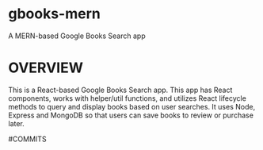 # gbooks-mern
A MERN-based Google Books Search app

# OVERVIEW
This is a React-based Google Books Search app. This app has React components, works with helper/util functions, and utilizes React lifecycle methods to query and display books based on user searches. It uses Node, Express and MongoDB so that users can save books to review or purchase later.



#COMMITS
